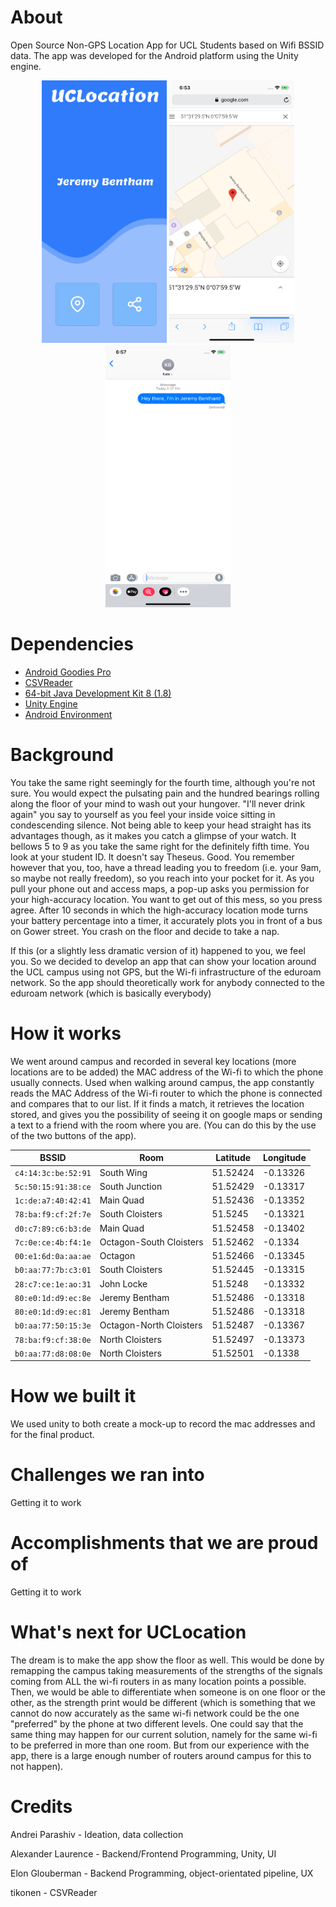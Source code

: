 # About
Open Source Non-GPS Location App for UCL Students based on Wifi BSSID data. The app was developed for the Android platform using the Unity engine.

<p align="center">
<img src="https://github.com/alexlaurence/UCLocation/raw/master/prev1.png" data-canonical-src="https://github.com/alexlaurence/UCLocation/raw/master/prev1.png" width="200" height="420"/>
  <img src="https://github.com/alexlaurence/UCLocation/raw/master/prev2.png" data-canonical-src="https://github.com/alexlaurence/UCLocation/raw/master/prev2.png" width="200" height="420"/>
  <img src="https://github.com/alexlaurence/UCLocation/raw/master/prev3.png" data-canonical-src="https://github.com/alexlaurence/UCLocation/raw/master/prev3.png" width="200" height="420"/>
</p>

# Dependencies
- [Android Goodies Pro](https://www.assetstore.unity3d.com/go/v2?from=%23!%2Fcontent%2F67473)
- [CSVReader](https://github.com/tikonen/blog/blob/master/csvreader/CSVReader.cs)
- [64-bit Java Development Kit 8 (1.8)](http://www.oracle.com/technetwork/java/javase/downloads/jdk8-downloads-2133151.html)
- [Unity Engine](https://unity3d.com/get-unity/download)
- [Android Environment](https://docs.unity3d.com/Manual/android-sdksetup.html)

# Background
You take the same right seemingly for the fourth time, although you're not sure. You would expect the pulsating pain and the hundred bearings rolling along the floor of your mind to wash out your hungover. "I'll never drink again" you say to yourself as you feel your inside voice sitting in condescending silence. Not being able to keep your head straight has its advantages though, as it makes you catch a glimpse of your watch. It bellows 5 to 9 as you take the same right for the definitely fifth time. You look at your student ID. It doesn't say Theseus. Good. You remember however that you, too, have a thread leading you to freedom (i.e. your 9am, so maybe not really freedom), so you reach into your pocket for it. As you pull your phone out and access maps, a pop-up asks you permission for your high-accuracy location. You want to get out of this mess, so you press agree. After 10 seconds in which the high-accuracy location mode turns your battery percentage into a timer, it accurately plots you in front of a bus on Gower street. You crash on the floor and decide to take a nap.

If this (or a slightly less dramatic version of it) happened to you, we feel you. So we decided to develop an app that can show your location around the UCL campus using not GPS, but the Wi-fi infrastructure of the eduroam network. So the app should theoretically work for anybody connected to the eduroam network (which is basically everybody)

# How it works
We went around campus and recorded in several key locations (more locations are to be added) the MAC address of the Wi-fi to which the phone usually connects. Used when walking around campus, the app constantly reads the MAC Address of the Wi-fi router to which the phone is connected and compares that to our list. If it finds a match, it retrieves the location stored, and gives you the possibility of seeing it on google maps or sending a text to a friend with the room where you are. (You can do this by the use of the two buttons of the app).

| BSSID               | Room                    | Latitude | Longitude| 
|---------------------|-------------------------|----------|----------| 
| `c4:14:3c:be:52:91` | South Wing              | 51.52424 | -0.13326 | 
| `5c:50:15:91:38:ce` | South Junction          | 51.52429 | -0.13317 | 
| `1c:de:a7:40:42:41` | Main Quad               | 51.52436 | -0.13352 | 
| `78:ba:f9:cf:2f:7e` | South Cloisters         | 51.5245  | -0.13321 | 
| `d0:c7:89:c6:b3:de` | Main Quad               | 51.52458 | -0.13402 | 
| `7c:0e:ce:4b:f4:1e` | Octagon-South Cloisters | 51.52462 | -0.1334  | 
| `00:e1:6d:0a:aa:ae` | Octagon                 | 51.52466 | -0.13345 | 
| `b0:aa:77:7b:c3:01` | South Cloisters         | 51.52445 | -0.13315 | 
| `28:c7:ce:1e:ao:31` | John Locke              | 51.5248  | -0.13332 | 
| `80:e0:1d:d9:ec:8e` | Jeremy Bentham          | 51.52486 | -0.13318 | 
| `80:e0:1d:d9:ec:81` | Jeremy Bentham          | 51.52486 | -0.13318 | 
| `b0:aa:77:50:15:3e` | Octagon-North Cloisters | 51.52487 | -0.13367 | 
| `78:ba:f9:cf:38:0e` | North Cloisters         | 51.52497 | -0.13373 | 
| `b0:aa:77:d8:08:0e` | North Cloisters         | 51.52501 | -0.1338  | 




# How we built it
We used unity to both create a mock-up to record the mac addresses and for the final product.

# Challenges we ran into
Getting it to work

# Accomplishments that we are proud of
Getting it to work

# What's next for UCLocation
The dream is to make the app show the floor as well. This would be done by remapping the campus taking measurements of the strengths of the signals coming from ALL the wi-fi routers in as many location points a possible. Then, we would be able to differentiate when someone is on one floor or the other, as the strength print would be different (which is something that we cannot do now accurately as the same wi-fi network could be the one "preferred" by the phone at two different levels. One could say that the same thing may happen for our current solution, namely for the same wi-fi to be preferred in more than one room. But from our experience with the app, there is a large enough number of routers around campus for this to not happen).

# Credits
Andrei Parashiv - Ideation, data collection

Alexander Laurence - Backend/Frontend Programming, Unity, UI

Elon Glouberman - Backend Programming, object-orientated pipeline, UX

tikonen - CSVReader
